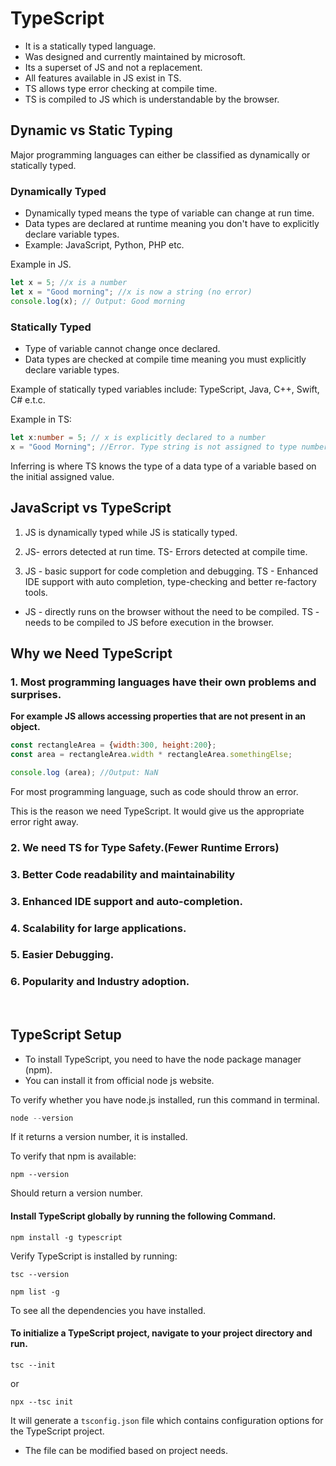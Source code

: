 # TypeScript

- It is a statically typed language.
- Was designed and currently maintained by microsoft.
- Its a superset of JS and not a replacement.
- All features available in JS exist in TS. 
- TS allows type error checking at compile time.
- TS is compiled to JS which is understandable by the browser.

## Dynamic vs Static Typing

Major programming languages can either be classified as dynamically or statically typed. 
### Dynamically Typed

- Dynamically typed means the type of variable can change at run time.
- Data types are declared at runtime meaning you don't have to explicitly declare variable types. 
 - Example: JavaScript, Python, PHP etc.

 Example in JS.

 ```js
 let x = 5; //x is a number
 let x = "Good morning"; //x is now a string (no error)
 console.log(x); // Output: Good morning
 ```

### Statically Typed

- Type of variable cannot change once declared.
- Data types are checked at compile time meaning you must explicitly declare variable types.

Example of statically typed variables include: TypeScript, Java, C++, Swift, C# e.t.c.

Example in TS:

```ts
let x:number = 5; // x is explicitly declared to a number
x = "Good Morning"; //Error. Type string is not assigned to type number.
```

Inferring is where TS knows the type of a data type of a variable based on the initial assigned value.


## JavaScript vs TypeScript

1. JS is dynamically typed while JS is statically typed.

2. JS- errors detected at run time. TS- Errors detected at compile time. 

3. JS - basic support for code completion and debugging. TS - Enhanced IDE support with auto completion, type-checking and better re-factory tools.

- JS - directly runs on the browser without the need to be compiled. TS - needs to be compiled to JS before execution in the browser.

## Why we Need TypeScript

### 1. Most programming languages have their own problems and surprises. 

<b>For example JS allows accessing properties that are not present in an object.</b>

```js
const rectangleArea = {width:300, height:200};
const area = rectangleArea.width * rectangleArea.somethingElse; 

console.log (area); //Output: NaN
```

For most programming language, such as code should throw an error. 

This is the reason we need TypeScript. It would give us the appropriate error right away.

### 2. We need TS for Type Safety.(Fewer Runtime Errors)

### 3. Better Code readability and maintainability

### 3. Enhanced IDE support and auto-completion.

### 4. Scalability for large applications.

### 5. Easier Debugging.

### 6. Popularity and Industry adoption.

<br />


## TypeScript Setup

- To install TypeScript, you need to have the node package manager (npm).
- You can install it from official node js website.

To verify whether you have node.js installed, run this command in terminal.

```js
node --version
```
If it returns a version number, it is installed.

To verify that npm is available:

```
npm --version
```

Should return a version number.

#### Install TypeScript globally by running the following Command. 

```npm
npm install -g typescript
```

Verify TypeScript is installed by running:

```
tsc --version
```

```
npm list -g
```
To see all the dependencies you have installed.


#### To initialize a TypeScript project, navigate to your project directory and run.

```
tsc --init
```
or

```
npx --tsc init
```

It will generate a `tsconfig.json` file which contains configuration options for the TypeScript project.

- The file can be modified based on project needs.



